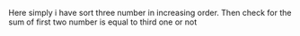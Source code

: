 Here simply i have sort three number in increasing order.
Then check for the sum of first two number is equal to third one or not